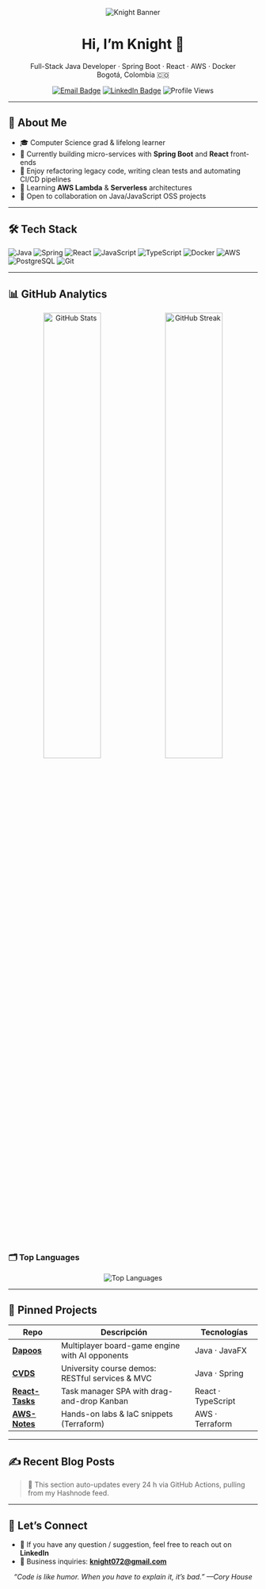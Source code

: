 <!-- Banner (opcional, 1200 × 300 px aprox.) -->
<p align="center">
  <img src="https://raw.githubusercontent.com/Knight072/Knight072/main/assets/banner.png" alt="Knight Banner" />
</p>

<h1 align="center">Hi, I’m Knight 👋</h1>

<p align="center">
  Full-Stack Java&nbsp;Developer · Spring&nbsp;Boot · React · AWS · Docker <br/>
  Bogotá, Colombia&nbsp;🇨🇴
</p>

<p align="center">
  <a href="mailto:knight072@gmail.com"><img src="https://img.shields.io/badge/Email-D14836?style=for-the-badge&logo=gmail&logoColor=white" alt="Email Badge"/></a>
  <a href="https://www.linkedin.com/in/knight072"><img src="https://img.shields.io/badge/LinkedIn-0A66C2?style=for-the-badge&logo=linkedin&logoColor=white" alt="LinkedIn Badge"/></a>
  <img src="https://komarev.com/ghpvc/?username=Knight072&label=Profile%20views&color=0E75B6&style=flat" alt="Profile Views"/>
</p>

---

## 🚀 About Me

- 🎓 Computer Science grad & lifelong learner  
- 🔭 Currently building micro-services with **Spring Boot** and **React** front-ends  
- 🧩 Enjoy refactoring legacy code, writing clean tests and automating CI/CD pipelines  
- 🌱 Learning **AWS Lambda** & **Serverless** architectures  
- 🤝 Open to collaboration on Java/JavaScript OSS projects  

---

## 🛠️ Tech Stack

![Java](https://img.shields.io/badge/Java-ED8B00?style=for-the-badge&logo=openjdk&logoColor=white)
![Spring](https://img.shields.io/badge/Spring-6DB33F?style=for-the-badge&logo=spring&logoColor=white)
![React](https://img.shields.io/badge/React-61DAFB?style=for-the-badge&logo=react&logoColor=061D2A)
![JavaScript](https://img.shields.io/badge/JavaScript-F0DB4F?style=for-the-badge&logo=javascript&logoColor=black)
![TypeScript](https://img.shields.io/badge/TypeScript-3178C6?style=for-the-badge&logo=typescript&logoColor=white)
![Docker](https://img.shields.io/badge/Docker-🐳-2496ED?style=for-the-badge&logo=docker&logoColor=white)
![AWS](https://img.shields.io/badge/AWS-☁️-FF9900?style=for-the-badge&logo=amazonaws&logoColor=white)
![PostgreSQL](https://img.shields.io/badge/PostgreSQL-4169E1?style=for-the-badge&logo=postgresql&logoColor=white)
![Git](https://img.shields.io/badge/Git-F05032?style=for-the-badge&logo=git&logoColor=white)

---

## 📊 GitHub Analytics

<p align="center">
  <img src="https://github-readme-stats.vercel.app/api?username=Knight072&show_icons=true&theme=tokyonight&hide_border=true" alt="GitHub Stats" width="48%"/>
  <img src="https://github-readme-streak-stats.herokuapp.com/?user=Knight072&theme=tokyonight&hide_border=true" alt="GitHub Streak" width="48%"/>
</p>

### 🗂️ Top Languages

<p align="center">
  <img src="https://github-readme-stats.vercel.app/api/top-langs/?username=Knight072&layout=compact&hide_progress=false&langs_count=8&theme=tokyonight&hide_border=true" alt="Top Languages">
</p>

---

## 📌 Pinned Projects

| Repo | Descripción | Tecnologías |
|------|-------------|-------------|
| [**Dapoos**](https://github.com/Knight072/Dapoos) | Multiplayer board-game engine with AI opponents | Java · JavaFX |
| [**CVDS**](https://github.com/Knight072/CVDS) | University course demos: RESTful services & MVC | Java · Spring |
| [**React-Tasks**](https://github.com/Knight072/react-tasks) | Task manager SPA with drag-and-drop Kanban | React · TypeScript |
| [**AWS-Notes**](https://github.com/Knight072/aws-notes) | Hands-on labs & IaC snippets (Terraform) | AWS · Terraform |

---

## ✍️ Recent Blog Posts
<!-- BLOG-POST-LIST:START -->
<!-- BLOG-POST-LIST:END -->

> 📝 This section auto-updates every 24 h via GitHub Actions, pulling from my Hashnode feed.

---

## 🤝 Let’s Connect

- 💬 If you have any question / suggestion, feel free to reach out on **LinkedIn**  
- 📧 Business inquiries: **knight072@gmail.com**

<p align="center">
  <i>“Code is like humor. When you have to explain it, it’s bad.” —Cory House</i>
</p>
